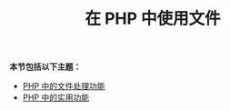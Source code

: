 ﻿---
title: 在 PHP 中使用文件
type: docs
weight: 20
url: /zh/java/working-with-files-in-php/
---
**本节包括以下主题：**

- [PHP 中的文件处理功能](/cells/zh/java/file-handling-features-in-php/)
- [PHP 中的实用功能](/cells/zh/java/utility-features-in-php/)

